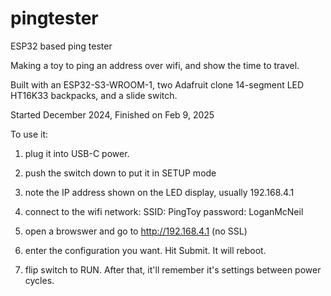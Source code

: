 # pingtester
ESP32 based ping tester

Making a toy to ping an address over wifi, and show the time to travel.

Built with an ESP32-S3-WROOM-1, 
two Adafruit clone 14-segment LED HT16K33 backpacks,
and a slide switch. 

Started December 2024, Finished on Feb 9, 2025

To use it:

1) plug it into USB-C power.

2) push the switch down to put it in SETUP mode

3) note the IP address shown on the LED display, usually 192.168.4.1

3) connect to the wifi network:
	SSID: PingToy
	password: LoganMcNeil

4) open a browswer and go to http://192.168.4.1  (no SSL)

5) enter the configuration you want. Hit Submit. It will reboot.

6) flip switch to RUN.  After that, it'll remember it's settings between power cycles.
